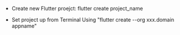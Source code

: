 - Create new Flutter proejct:
flutter create project_name

- Set project up from Terminal
Using "flutter create --org xxx.domain appname"